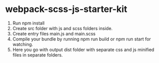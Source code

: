 # webpack-scss-js-starter-kit

1. Run npm install
2. Create src folder with js and scss folders inside.
3. Create entry files main.js and main.scss
4. Compile your bundle by running npm run build or npm run start for watching.
5. Here you go with output dist folder with separate css and js minified files in separate folders.
